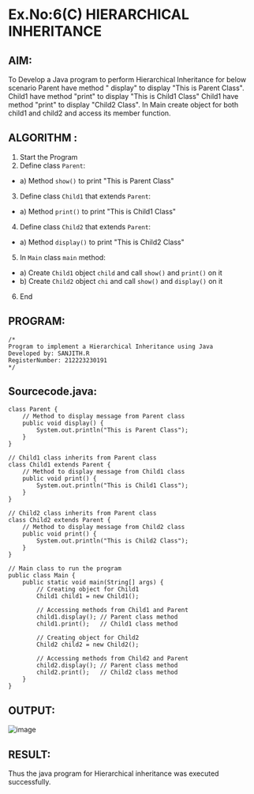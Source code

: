 # Ex.No:6(C)  HIERARCHICAL INHERITANCE 

## AIM:
  To Develop a Java program to perform Hierarchical Inheritance for below scenario Parent have method " display" to display "This is Parent Class". Child1 have method "print" to display "This is Child1 Class" Child1 have method "print" to display "Child2 Class". In Main create object for both child1 and child2 and access its member function.


## ALGORITHM :
1.  Start the Program
2.	Define class `Parent`:
-	a) Method `show()` to print "This is Parent Class"
3.	Define class `Child1` that extends `Parent`:
-	a) Method `print()` to print "This is Child1 Class"
4.	Define class `Child2` that extends `Parent`:
-	a) Method `display()` to print "This is Child2 Class"
5.	In `Main` class `main` method:
-	a) Create `Child1` object `child` and call `show()` and `print()` on it
-	b) Create `Child2` object `chi` and call `show()` and `display()` on it
6.	End

## PROGRAM:
 ```
/*
Program to implement a Hierarchical Inheritance using Java
Developed by: SANJITH.R
RegisterNumber: 212223230191
*/
```

## Sourcecode.java:
```
class Parent {
    // Method to display message from Parent class
    public void display() {
        System.out.println("This is Parent Class");
    }
}

// Child1 class inherits from Parent class
class Child1 extends Parent {
    // Method to display message from Child1 class
    public void print() {
        System.out.println("This is Child1 Class");
    }
}

// Child2 class inherits from Parent class
class Child2 extends Parent {
    // Method to display message from Child2 class
    public void print() {
        System.out.println("This is Child2 Class");
    }
}

// Main class to run the program
public class Main {
    public static void main(String[] args) {
        // Creating object for Child1
        Child1 child1 = new Child1();
        
        // Accessing methods from Child1 and Parent
        child1.display(); // Parent class method
        child1.print();   // Child1 class method

        // Creating object for Child2
        Child2 child2 = new Child2();
        
        // Accessing methods from Child2 and Parent
        child2.display(); // Parent class method
        child2.print();   // Child2 class method
    }
}
```

## OUTPUT:

![image](https://github.com/user-attachments/assets/0ccbeaa4-5bc3-492c-9ea4-8328166d77c4)

## RESULT:
Thus the java program for Hierarchical inheritance was executed successfully.






